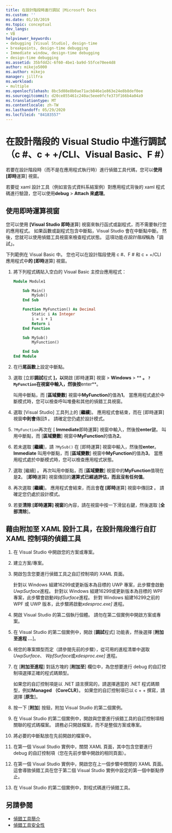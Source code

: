 ```yaml
---
title: 在設計階段時進行調試 |Microsoft Docs
ms.custom: ''
ms.date: 01/10/2019
ms.topic: conceptual
dev_langs:
- VB
helpviewer_keywords:
- debugging [Visual Studio], design-time
- breakpoints, design-time debugging
- Immediate window, design-time debugging
- design-time debugging
ms.assetid: 35bfdd2c-6f60-4be1-ba9d-55fce70ee4d8
author: mikejo5000
ms.author: mikejo
manager: jillfra
ms.workload:
- multiple
ms.openlocfilehash: 8bc5d08e8b0ae71acb846e1e863e24e8b8def0ee
ms.sourcegitcommit: d20ce855461c240ac5eee0fcfe373f166b4a04a9
ms.translationtype: MT
ms.contentlocale: zh-TW
ms.lasthandoff: 05/29/2020
ms.locfileid: "84183557"
---
```

# <a name="debug-at-design-time-in-visual-studio-c-ccli-visual-basic-f"></a>在設計階段的 Visual Studio 中進行調試（c #、c + +/CLI、Visual Basic、F #）

若要在設計階段時（而不是在應用程式執行時）進行偵錯工具代碼，您可以**使用 [即時**運算] 視窗。

若要從 xaml 設計工具（例如宣告式資料系結案例）對應用程式背後的 xaml 程式碼進行驗證，您可以使用**debug**  >  **Attach 來處理**。

## <a name="use-the-immediate-window"></a>使用即時運算視窗

您可以使用 **[Visual Studio 即時**運算] 視窗來執行函式或副程式，而不需要執行您的應用程式。 如果函數或副程式包含中斷點，Visual Studio 會在中斷點中斷。 然後，您就可以使用偵錯工具視窗來檢查程式狀態。 這項功能*在設計階段*稱為「調試」。

下列範例在 Visual Basic 中。 您也可以在設計階段使用 c #、F # 和 c + +/CLI 應用程式中**的 [即時**運算] 視窗。

1. 將下列程式碼貼入空白的 Visual Basic 主控台應用程式：

   ```vb
   Module Module1

       Sub Main()
           MySub()
       End Sub

       Function MyFunction() As Decimal
           Static i As Integer
           i = i + 1
           Return i
       End Function

       Sub MySub()
           MyFunction()

       End Sub
   End Module
   ```

1. 在行**尾函數**上設定中斷點。

1. 選取 [立即**調試**程式 **]，以**開啟 [即時運算] 視窗  >  **Windows**  >  ** **。 `?MyFunction`在視窗中輸入，然後按**enter**。

   叫用中斷點，而 [**區域變數**] 視窗中**MyFunction**的值為**1**。 當應用程式處於中斷模式時，您可以檢查呼叫堆疊和其他的偵錯工具視窗。

1. 選取 [Visual Studio] 工具列上的 [**繼續**]。 應用程式會結束，而在 [即時運算] 視窗**中則會**傳回**1** 。 請確定您仍處於設計模式。

1. `?MyFunction`再次在 [ **Immediate**即時運算] 視窗中輸入，然後按**enter**鍵。 叫用中斷點，而 [**區域變數**] 視窗中**MyFunction**的值為**2**。

1. 若未選取 [**繼續**]，請 `?MySub()` 在 [即時運算] 視窗中輸入，然後按**enter**。 **Immediate** 叫用中斷點，而 [**區域變數**] 視窗中**MyFunction**的值為**3**。 當應用程式處於中斷模式時，您可以檢查應用程式狀態。

1. 選取 [繼續]  。 再次叫用中斷點，而 [**區域變數**] 視窗中的**MyFunction**值現在是**2**。 [**即時**運算] 視窗傳回的**運算式已經過評估，而且沒有任何值**。

1. 再次選取 [**繼續**]。 應用程式會結束，而且會**在 [即時**運算] 視窗中傳回**2** 。 請確定您仍處於設計模式。

1. 若要**清除 [即時運算] 視窗**的內容，請在視窗中按一下滑鼠右鍵，然後選取 [**全部清除**]。

## <a name="debug-a-custom-xaml-control-at-design-time-by-attaching-to-xaml-designer"></a>藉由附加至 XAML 設計工具，在設計階段進行自訂 XAML 控制項的偵錯工具

1. 在 Visual Studio 中開啟您的方案或專案。

1. 建立方案/專案。

1. 開啟包含您要進行偵錯工具之自訂控制項的 XAML 頁面。

   針對以 Windows 組建16299或更新版本為目標的 UWP 專案，此步驟會啟動*UwpSurface*進程。 針對以 Windows 組建16299或更新版本為目標的 WPF 專案，此步驟會啟動*WpfSurface*進程。 針對 Windows 組建16299之前的 WPF 或 UWP 版本，此步驟將啟動*xdesproc.exe]* 進程。 

1. 開啟 Visual Studio 的第二個執行個體。 請勿在第二個實例中開啟方案或專案。

1. 在 Visual Studio 的第二個實例中，開啟 [**調試**程式] 功能表，然後選擇 [**附加至進程 ...**]。

1. 視您的專案類型而定（請參閱先前的步驟），從可用的進程清單中選取*UwpSurface*、 *WpfSurface*或*xdesproc.exe]* 進程。

1. 在 [**附加至進程**] 對話方塊的 [**附加至**] 欄位中，為您想要進行 debug 的自訂控制項選擇正確的程式碼類型。

   如果您的自訂控制項是以 .NET 語言撰寫的，請選擇適當的 .NET 程式碼類型，例如**Managed （CoreCLR）**。 如果您的自訂控制項已以 c + + 撰寫，請選擇 [**原生**]。

1. 按一下 [**附加**] 按鈕，附加 Visual Studio 的第二個實例。

1. 在 Visual Studio 的第二個實例中，開啟與您要進行偵錯工具的自訂控制項相關聯的程式碼檔案。 請務必只開啟檔案，而不是整個方案或專案。

1. 將必要的中斷點放在先前開啟的檔案中。

1. 在第一個 Visual Studio 實例中，關閉 XAML 頁面，其中包含您要進行 debug 的自訂控制項（您在先前步驟中開啟的相同頁面）。

1. 在第一個 Visual Studio 實例中，開啟您在上一個步驟中關閉的 XAML 頁面。 這會導致偵錯工具在您于第二個 Visual Studio 實例中設定的第一個中斷點停止。

1. 在 Visual Studio 的第二個實例中，對程式碼進行偵錯工具。

## <a name="see-also"></a>另請參閱
- [偵錯工具簡介](../debugger/debugger-feature-tour.md)
- [偵錯工具安全性](../debugger/debugger-security.md)